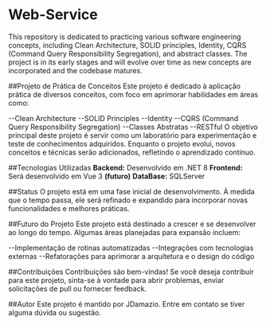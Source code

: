 # Web-Service
This repository is dedicated to practicing various software engineering concepts, including Clean Architecture, SOLID principles, Identity, CQRS (Command Query Responsibility Segregation), and abstract classes. The project is in its early stages and will evolve over time as new concepts are incorporated and the codebase matures.

##Projeto de Prática de Conceitos
Este projeto é dedicado à aplicação prática de diversos conceitos, com foco em aprimorar habilidades em áreas como:

--Clean Architecture
--SOLID Principles
--Identity
--CQRS (Command Query Responsibility Segregation)
--Classes Abstratas
--RESTful
O objetivo principal deste projeto é servir como um laboratório para experimentação e teste de conhecimentos adquiridos. Enquanto o projeto evolui, novos conceitos e técnicas serão adicionados, refletindo o aprendizado contínuo.

##Tecnologias Utilizadas
**Backend:** Desenvolvido em .NET 8
**Frontend:** Será desenvolvido em Vue 3 **(futuro)**
**DataBase:** SQLServer

##Status
O projeto está em uma fase inicial de desenvolvimento. À medida que o tempo passa, ele será refinado e expandido para incorporar novas funcionalidades e melhores práticas.

##Futuro do Projeto
Este projeto está destinado a crescer e se desenvolver ao longo do tempo. Algumas áreas planejadas para expansão incluem:

--Implementação de rotinas automatizadas
--Integrações com tecnologias externas
--Refatorações para aprimorar a arquitetura e o design do código

##Contribuições
Contribuições são bem-vindas! Se você deseja contribuir para este projeto, sinta-se à vontade para abrir problemas, enviar solicitações de pull ou fornecer feedback.

##Autor
Este projeto é mantido por JDamazio. Entre em contato se tiver alguma dúvida ou sugestão.
